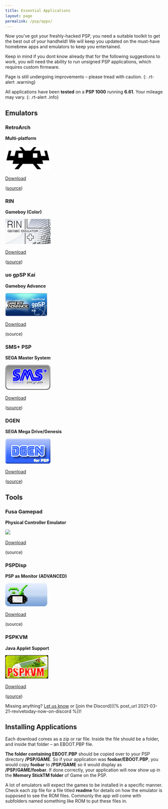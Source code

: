 ```yaml
---
title: Essential Applications
layout: page
permalink: /psp/apps/
---
```


Now you’ve got your freshly-hacked PSP, you need a suitable toolkit to get the best out of your handheld! We will keep you updated on the must-have homebrew apps and emulators to keep you entertained.

Keep in mind if you dont know already that for the following suggestions to work, you will need the ability to run unsigned PSP applications, which requires custom firmware.

Page is still undergoing improvements – please tread with caution.
{: .rt-alert .warning}

All applications have been **tested** on a **PSP 1000** running **6.61**. Your mileage may vary.
{: .rt-alert .info}

## Emulators

<div class="container text-center">
	<div class="row align-items-start">
		<div class="col" style="background-image:url('/assets/img/psp-retroarch-bg.png')">
			<h3>RetroArch</h3>
			<p><strong>Multi-platform</strong></p>
			<img src="/assets/img/psp-retroarch-logo.png">
			<div>
				<p class="rt-button"><a href="http://buildbot.libretro.com/stable/1.9.5/playstation/psp/RetroArch.7z">Download</a></p>
			</div>
			<p>(<a href="https://www.retroarch.com/?page=platforms">source</a>)</p>
		</div>
		<div class="col" style="background-image:url('/assets/img/psp-rin-bg.png')">
			<h3>RIN</h3>
			<p><strong>Gameboy (Color)</strong></p>
			<img src="/assets/img/psp-rin-logo.png">
			<div>
				<p class="rt-button"><a href="https://github.com/mbarczak/psp_rin/releases/download/v2.0/RIN_1_32_RM_v2_0.zip">Download</a></p>
			</div>
			<p>(<a href="https://github.com/mbarczak/psp_rin">source</a>)</p>
		</div>
		<div class="col" style="background-image:url('/assets/img/psp-gpsp-bg.png')">
			<h3>uo gpSP Kai</h3>
			<p><strong>Gameboy Advance</strong></p>
			<img src="/assets/img/psp-gpsp-logo.png">
			<div>
				<p class="rt-button"><a href="https://revive.today/wp-content/uploads/2018/02/UO-gpSP-kai-v3.4-test-4-build-225.zip">Download</a></p>
			</div>
			<p>(<span class="text-muted">source</span>)</p>
		</div>
	</div>
	<div class="row align-items-start">
		<div class="col" style="background-image:url('/assets/img/psp-sms-bg.png')">
			<h3>SMS+ PSP</h3>
			<p><strong>SEGA Master System</strong></p>
			<img src="/assets/img/psp-sms-logo.png">
			<div>
				<p class="rt-button"><a href="https://revive.today/wp-content/uploads/2021/06/smsplus-1.3.1-1.0.zip">Download</a></p>
			</div>
			<p>(<a href="http://psp.akop.org/smsplus.htm">source</a>)</p>
		</div>
		<div class="col" style="background-image:url('/assets/img/psp-dgen-logo.png')">
			<h3>DGEN</h3>
			<p><strong>SEGA Mega Drive/Genesis</strong></p>
			<img src="/assets/img/psp-dgen-logo.png">
			<div>
				<p class="rt-button"><a href="https://revive.today/wp-content/uploads/2018/02/DGEN_170_Lite.zip">Download</a></p>
			</div>
			<p>(<a href="http://dgen.sourceforge.net/">source</a>)</p>
		</div>
		<div class="col"></div>
	</div>
</div>

## Tools

<div class="container text-center">
	<div class="row align-items-start">
		<div class="col">
			<h3>Fusa Gamepad</h3>
			<p><strong>Physical Controller Emulator</strong></p>
			<img src="/assets/img/psp-fusa.png">
			<div>
				<p class="rt-button"><a href="https://revive.today/wp-content/uploads/2021/06/FusaGamePad.zip">Download</a></p>
			</div>
			<p>(<span class="text-muted">source</span>)</p>
		</div>
		<div class="col">
			<h3>PSPDisp</h3>
			<p><strong>PSP as Monitor (ADVANCED)</strong></p>
			<img src="/assets/img/psp-pspdisp-logo.png">
			<div>
				<p class="rt-button"><a href="https://revive.today/wp-content/uploads/2021/06/PSPdisp.zip">Download</a></p>
			</div>
			<p>(<span class="text-muted">source</span>)</p>
		</div>
		<div class="col">
			<h3>PSPKVM</h3>
			<p><strong>Java Applet Support</strong></p>
			<img src="/assets/img/psp-kvm-logo.png">
			<div>
				<p class="rt-button"><a href="https://sourceforge.net/projects/pspkvm/files/pspkvm/v0.5.5/Release/pspkvm-bin-0.5.5-fr-cfw-allinone.zip/download">Download</a></p>
			</div>
			<p>(<a href="https://sourceforge.net/projects/pspkvm/files/pspkvm/v0.5.5/Release/">source</a>)</p>
		</div>
	</div>
</div>

Missing anything? [Let us know](https://revive.today/contact/) or [join the Discord]({% post_url 2021-03-21-revivetoday-now-on-discord %})!

## Installing Applications

Each download comes as a zip or rar file. Inside the file should be a folder, and inside that folder – an EBOOT.PBP file.

**The folder containing EBOOT.PBP** should be copied over to your PSP directory **/PSP/GAME**. So if your application was **foobar/EBOOT.PBP**, you would copy **foobar** to **/PSP/GAME** so it would display as **/PSP/GAME/foobar**. If done correctly, your application will now show up in the **Memory StickTM folder** of Game on the PSP.

A lot of emulators will expect the games to be installed in a specific manner. Check each zip file for a file titled **readme** for details on how the emulator is supposed to see the ROM files. Commonly the app will come with subfolders named something like ROM to put these files in.
